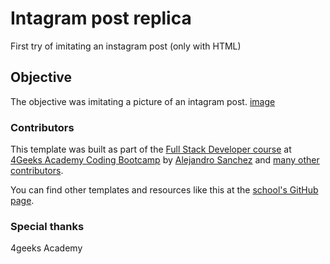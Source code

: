 # Intagram post replica

First try of imitating an instagram post (only with HTML)

## Objective

The objective was imitating a picture of an intagram post. [image](https://storage.googleapis.com/breathecode-asset-images/800dcb7e37ce3458a2b187970249318da2b03c898d9d6a20f1c05898b67524a0.png?raw=true)

### Contributors

This template was built as part of the [Full Stack Developer course](https://4geeksacademy.com/us/coding-bootcamps/part-time-full-stack-developer) at [4Geeks Academy Coding Bootcamp](https://4geeksacademy.com/us/coding-bootcamp) by [Alejandro Sanchez](https://twitter.com/alesanchezr) and [many other contributors](https://github.com/4GeeksAcademy/html-hello/graphs/contributors).

You can find other templates and resources like this at the [school's GitHub page](https://github.com/4geeksacademy/).

### Special thanks

4geeks Academy
